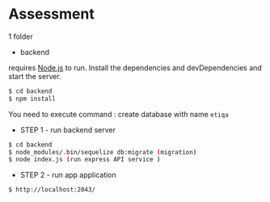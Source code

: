 # Assessment

1 folder
  - backend


requires [Node.js](https://nodejs.org/)  to run.
Install the dependencies and devDependencies and start the server.

```sh
$ cd backend
$ npm install
```

You need to execute command :
create database with name `etiqa`
* STEP 1 - run backend server
```sh
$ cd backend
$ node_modules/.bin/sequelize db:migrate (migration)
$ node index.js (run express API service )
```
* STEP 2 - run app application

```sh
$ http://localhost:2043/
```
